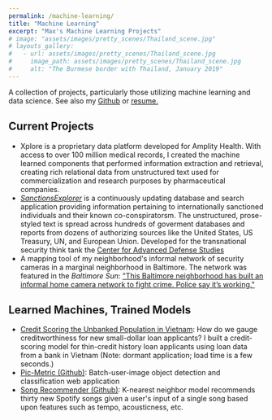```yaml
---
permalink: /machine-learning/
title: "Machine Learning"
excerpt: "Max's Machine Learning Projects"
# image: "assets/images/pretty_scenes/Thailand_scene.jpg"
# layouts_gallery:
#   - url: assets/images/pretty_scenes/Thailand_scene.jpg
#     image_path: assets/images/pretty_scenes/Thailand_scene.jpg
#     alt: "The Burmese border with Thailand, January 2019"
---
```


A collection of projects, particularly those utilizing machine learning and data science.
See also my [Github](https://github.com/mefrem) or [resume.](/resume)

## Current Projects

- Xplore is a proprietary data platform developed for Amplity Health. With access to over 100 million medical records, I created the machine learned components that performed information extraction and retrieval, creating rich relational data from unstructured text used for commercialization and research purposes by pharmaceutical companies.
- [*SanctionsExplorer*](https://master.d2lar62teu450l.amplifyapp.com/) is a continuously updating database and search application providing information pertaining to internationally sanctioned individuals and their known co-conspiratorsm. The unstructured, prose-styled text is spread across hundreds of goverment databases and reports from dozens of authorizing sources like the United States, US Treasury, UN, and European Union. Developed for the transnational security think tank the [Center for Advanced Defense Studies](https://c4ads.org/)
- A mapping tool of my neighborhood's informal network of security cameras in a marginal neighborhood in Baltimore. The network was featured in the *Baltimore Sun*: ["This Baltimore neighborhood has built an informal home camera network to fight crime. Police say it’s working."](https://www.baltimoresun.com/news/crime/bs-md-ci-cr-patterson-park-cameras-20191021-wng33b54ffe55ikbxt2arrxmka-story.html)

## Learned Machines, Trained Models

- [Credit Scoring the Unbanked Population in Vietnam](https://creditscoring-unbanked-vietnam.herokuapp.com/): How do we gauge creditworthiness for new small-dollar loan applicants? I built a credit-scoring model for thin-credit history loan applicants using loan data from a bank in Vietnam (Note: dormant application; load time is a few seconds.)
- [Pic-Metric (Github)](https://github.com/Build-Week-Pic-Metric-2/DataScience): Batch-user-image object detection and classification web application
- [Song Recommender (Github)](https://github.com/Build-Week-Spotify-Song-Suggester-1/Data-science): K-nearest neighbor model recommends thirty new Spotify songs given a user's input of a single song based upon features such as tempo, acousticness, etc.
